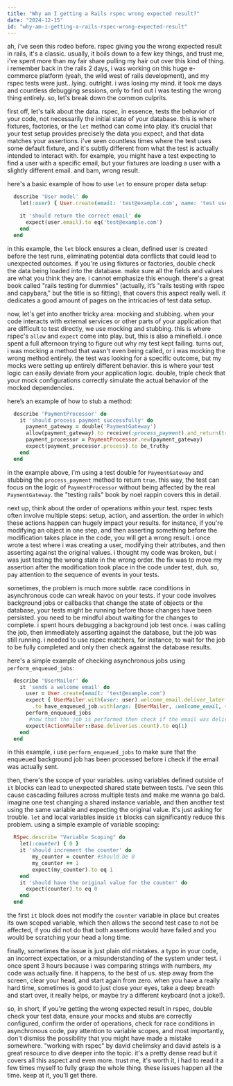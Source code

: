 ```yaml
---
title: "Why am I getting a Rails rspec wrong expected result?"
date: "2024-12-15"
id: "why-am-i-getting-a-rails-rspec-wrong-expected-result"
---
```


ah, i've seen this rodeo before. rspec giving you the wrong expected result in rails, it's a classic. usually, it boils down to a few key things, and trust me, i've spent more than my fair share pulling my hair out over this kind of thing. i remember back in the rails 2 days, i was working on this huge e-commerce platform (yeah, the wild west of rails development), and my rspec tests were just...lying. outright. i was losing my mind. it took me days and countless debugging sessions, only to find out i was testing the wrong thing entirely. so, let's break down the common culprits.

first off, let's talk about the data. rspec, in essence, tests the behavior of your code, not necessarily the initial state of your database. this is where fixtures, factories, or the `let` method can come into play. it’s crucial that your test setup provides precisely the data you expect, and that data matches your assertions. i've seen countless times where the test uses some default fixture, and it's subtly different from what the test is actually intended to interact with. for example, you might have a test expecting to find a user with a specific email, but your fixtures are loading a user with a slightly different email. and bam, wrong result.

here's a basic example of how to use `let` to ensure proper data setup:

```ruby
  describe 'User model' do
    let(:user) { User.create(email: 'test@example.com', name: 'test user') }

    it 'should return the correct email' do
      expect(user.email).to eq('test@example.com')
    end
  end
```

in this example, the `let` block ensures a clean, defined user is created before the test runs, eliminating potential data conflicts that could lead to unexpected outcomes. if you're using fixtures or factories, double check the data being loaded into the database. make sure all the fields and values are what you think they are. i cannot emphasize this enough. there's a great book called "rails testing for dummies" (actually, it’s "rails testing with rspec and capybara," but the title is so fitting), that covers this aspect really well. it dedicates a good amount of pages on the intricacies of test data setup.

now, let's get into another tricky area: mocking and stubbing. when your code interacts with external services or other parts of your application that are difficult to test directly, we use mocking and stubbing. this is where rspec's `allow` and `expect` come into play. but, this is also a minefield. i once spent a full afternoon trying to figure out why my test kept failing. turns out, i was mocking a method that wasn't even being called, or i was mocking the wrong method entirely. the test was looking for a specific outcome, but my mocks were setting up entirely different behavior. this is where your test logic can easily deviate from your application logic. double, triple check that your mock configurations correctly simulate the actual behavior of the mocked dependencies.

here’s an example of how to stub a method:

```ruby
  describe 'PaymentProcessor' do
    it 'should process payment successfully' do
      payment_gateway = double('PaymentGateway')
      allow(payment_gateway).to receive(:process_payment).and_return(true)
      payment_processor = PaymentProcessor.new(payment_gateway)
      expect(payment_processor.process).to be_truthy
    end
  end
```
in the example above, i'm using a test double for `PaymentGateway` and stubbing the `process_payment` method to return `true`. this way, the test can focus on the logic of `PaymentProcessor` without being affected by the real `PaymentGateway`. the "testing rails" book by noel rappin covers this in detail.

next up, think about the order of operations within your test. rspec tests often involve multiple steps: setup, action, and assertion. the order in which these actions happen can hugely impact your results. for instance, if you're modifying an object in one step, and then asserting something before the modification takes place in the code, you will get a wrong result. i once wrote a test where i was creating a user, modifying their attributes, and then asserting against the original values. i thought my code was broken, but i was just testing the wrong state in the wrong order. the fix was to move my assertion after the modification took place in the code under test, duh. so, pay attention to the sequence of events in your tests.

sometimes, the problem is much more subtle. race conditions in asynchronous code can wreak havoc on your tests. if your code involves background jobs or callbacks that change the state of objects or the database, your tests might be running before those changes have been persisted. you need to be mindful about waiting for the changes to complete. i spent hours debugging a background job test once. i was calling the job, then immediately asserting against the database, but the job was still running. i needed to use rspec matchers, for instance, to wait for the job to be fully completed and only then check against the database results.

here's a simple example of checking asynchronous jobs using `perform_enqueued_jobs`:

```ruby
  describe 'UserMailer' do
    it 'sends a welcome email' do
      user = User.create(email: 'test@example.com')
      expect { UserMailer.with(user: user).welcome_email.deliver_later }
        .to have_enqueued_job.with(args: [UserMailer, :welcome_email, {user: user}])
      perform_enqueued_jobs
       #now that the job is performed then check if the email was delivered
      expect(ActionMailer::Base.deliveries.count).to eq(1)
    end
  end
```

in this example, i use `perform_enqueued_jobs` to make sure that the enqueued background job has been processed before i check if the email was actually sent.

then, there's the scope of your variables. using variables defined outside of `it` blocks can lead to unexpected shared state between tests. i've seen this cause cascading failures across multiple tests and make me wanna go bald. imagine one test changing a shared instance variable, and then another test using the same variable and expecting the original value. it's just asking for trouble. `let` and local variables inside `it` blocks can significantly reduce this problem. using a simple example of variable scoping:

```ruby
  RSpec.describe "Variable Scoping" do
    let(:counter) { 0 }
    it 'should increment the counter' do
        my_counter = counter #should be 0
        my_counter += 1
        expect(my_counter).to eq 1
    end
    it 'should have the original value for the counter' do
      expect(counter).to eq 0
    end
  end
```

the first `it` block does not modify the `counter` variable in place but creates its own scoped variable, which then allows the second test case to not be affected, if you did not do that both assertions would have failed and you would be scratching your head a long time.

finally, sometimes the issue is just plain old mistakes. a typo in your code, an incorrect expectation, or a misunderstanding of the system under test. i once spent 3 hours because i was comparing strings with numbers, my code was actually fine. it happens, to the best of us. step away from the screen, clear your head, and start again from zero. when you have a really hard time, sometimes is good to just close your eyes, take a deep breath and start over, it really helps, or maybe try a different keyboard (not a joke!).

so, in short, if you're getting the wrong expected result in rspec, double check your test data, ensure your mocks and stubs are correctly configured, confirm the order of operations, check for race conditions in asynchronous code, pay attention to variable scopes, and most importantly, don't dismiss the possibility that you might have made a mistake somewhere. "working with rspec" by david chelimsky and david astels is a great resource to dive deeper into the topic. it's a pretty dense read but it covers all this aspect and even more. trust me, it's worth it, i had to read it a few times myself to fully grasp the whole thing. these issues happen all the time. keep at it, you'll get there.
